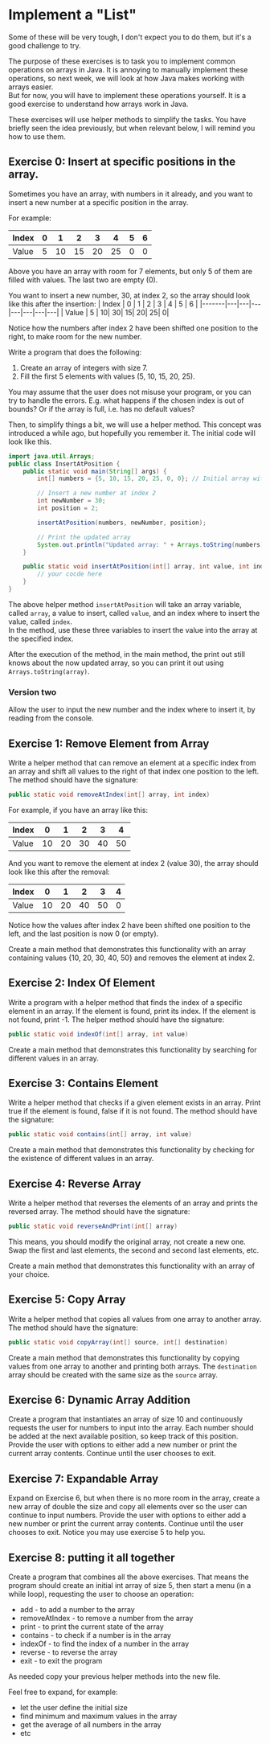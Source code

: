 # Implement a "List"

Some of these will be very tough, I don't expect you to do them, but it's a good challenge to try.

The purpose of these exercises is to task you to implement common operations on arrays in Java. It is annoying to manually implement these operations, so next week, we will look at how Java makes working with arrays easier.\
But for now, you will have to implement these operations yourself. It is a good exercise to understand how arrays work in Java.

These exercises will use helper methods to simplify the tasks. You have briefly seen the idea previously, but when relevant below, I will remind you how to use them.


## Exercise 0: Insert at specific positions in the array.
Sometimes you have an array, with numbers in it already, and you want to insert a new number at a specific position in the array.

For example:


| Index | 0 | 1 | 2 | 3 | 4 | 5 | 6 |
|-------|---|---|---|---|---|---|---|
| Value | 5 | 10| 15| 20| 25|  0|  0|

Above you have an array with room for 7 elements, but only 5 of them are filled with values. The last two are empty (0).

You want to insert a new number, 30, at index 2, so the array should look like this after the insertion:
| Index | 0 | 1 | 2 | 3 | 4 | 5 | 6 |
|-------|---|---|---|---|---|---|---|
| Value | 5 | 10| 30| 15| 20| 25|  0|

Notice how the numbers after index 2 have been shifted one position to the right, to make room for the new number.

Write a program that does the following:
1. Create an array of integers with size 7.
2. Fill the first 5 elements with values (5, 10, 15, 20, 25).

You may assume that the user does not misuse your program, or you can try to handle the errors. E.g. what happens if the chosen index is out of bounds? Or if the array is full, i.e. has no default values?

Then, to simplify things a bit, we will use a helper method. This concept was introduced a while ago, but hopefully you remember it. The initial code will look like this.

```java
import java.util.Arrays;
public class InsertAtPosition {
    public static void main(String[] args) {
        int[] numbers = {5, 10, 15, 20, 25, 0, 0}; // Initial array with room for 7 elements

        // Insert a new number at index 2
        int newNumber = 30;
        int position = 2;

        insertAtPosition(numbers, newNumber, position);

        // Print the updated array
        System.out.println("Updated array: " + Arrays.toString(numbers));
    }

    public static void insertAtPosition(int[] array, int value, int index) {
        // your cocde here
    }
}
```

The above helper method `insertAtPosition` will take an array variable, called `array`, a value to insert, called `value`, and an index where to insert the value, called `index`.\
In the method, use these three variables to insert the value into the array at the specified index. 

After the execution of the method, in the main method, the print out still knows about the now updated array, so you can print it out using `Arrays.toString(array)`.

### Version two
Allow the user to input the new number and the index where to insert it, by reading from the console.

## Exercise 1: Remove Element from Array

Write a helper method that can remove an element at a specific index from an array and shift all values to the right of that index one position to the left. The method should have the signature:

```java
public static void removeAtIndex(int[] array, int index)
```

For example, if you have an array like this:

| Index | 0 | 1 | 2 | 3 | 4 |
|-------|---|---|---|---|---|
| Value | 10| 20| 30| 40| 50|

And you want to remove the element at index 2 (value 30), the array should look like this after the removal:

| Index | 0 | 1 | 2 | 3 | 4 |
|-------|---|---|---|---|---|
| Value | 10| 20| 40| 50| 0 |

Notice how the values after index 2 have been shifted one position to the left, and the last position is now 0 (or empty).

Create a main method that demonstrates this functionality with an array containing values {10, 20, 30, 40, 50} and removes the element at index 2.

## Exercise 2: Index Of Element

Write a program with a helper method that finds the index of a specific element in an array. If the element is found, print its index. If the element is not found, print -1. The helper method should have the signature:

```java
public static void indexOf(int[] array, int value)
```

Create a main method that demonstrates this functionality by searching for different values in an array.

## Exercise 3: Contains Element

Write a helper method that checks if a given element exists in an array. Print true if the element is found, false if it is not found. The method should have the signature:

```java
public static void contains(int[] array, int value)
```

Create a main method that demonstrates this functionality by checking for the existence of different values in an array.

## Exercise 4: Reverse Array

Write a helper method that reverses the elements of an array and prints the reversed array. The method should have the signature:

```java
public static void reverseAndPrint(int[] array)
```

This means, you should modify the original array, not create a new one. Swap the first and last elements, the second and second last elements, etc.

Create a main method that demonstrates this functionality with an array of your choice.

## Exercise 5: Copy Array

Write a helper method that copies all values from one array to another array. The method should have the signature:

```java
public static void copyArray(int[] source, int[] destination)
```

Create a main method that demonstrates this functionality by copying values from one array to another and printing both arrays. The `destination` array should be created with the same size as the `source` array.

## Exercise 6: Dynamic Array Addition

Create a program that instantiates an array of size 10 and continuously requests the user for numbers to input into the array. Each number should be added at the next available position, so keep track of this position. Provide the user with options to either add a new number or print the current array contents. Continue until the user chooses to exit.

## Exercise 7: Expandable Array

Expand on Exercise 6, but when there is no more room in the array, create a new array of double the size and copy all elements over so the user can continue to input numbers. Provide the user with options to either add a new number or print the current array contents. Continue until the user chooses to exit. Notice you may use exercise 5 to help you.

## Exercise 8: putting it all together
Create a program that combines all the above exercises. That means the program should create an initial int array of size 5, then start a menu (in a while loop), requesting the user to choose an operation:
* add - to add a number to the array
* removeAtIndex - to remove a number from the array
* print - to print the current state of the array
* contains - to check if a number is in the array
* indexOf - to find the index of a number in the array
* reverse - to reverse the array
* exit - to exit the program

As needed copy your previous helper methods into the new file.

Feel free to expand, for example:
* let the user define the initial size
* find minimum and maximum values in the array
* get the average of all numbers in the array
* etc